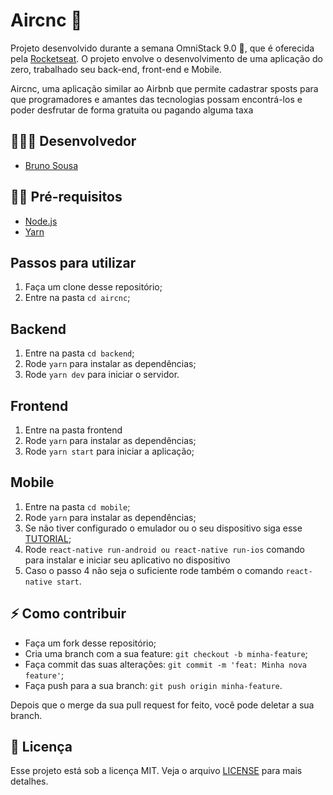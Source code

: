 # Aircnc 🚀

Projeto desenvolvido durante a semana OmniStack 9.0 🚀, que é oferecida pela [Rocketseat](https://github.com/Rocketseat). O projeto envolve o desenvolvimento de uma aplicação do zero, trabalhado seu back-end, front-end e Mobile.

Aircnc, uma aplicação similar ao Airbnb que permite cadastrar sposts para que programadores e amantes das tecnologias possam encontrá-los e poder desfrutar de forma gratuita ou pagando alguma taxa 

## 👨🏼‍💻 Desenvolvedor 

- [Bruno Sousa](https://www.linkedin.com/in/brunosousa01/)

## ✋🏻 Pré-requisitos

- [Node.js](https://nodejs.org/en/)
- [Yarn](https://yarnpkg.com/pt-BR/docs/install)


## Passos para utilizar 
1. Faça um clone desse repositório;
2. Entre na pasta `cd aircnc`;

## Backend
1. Entre na pasta `cd backend`;
2. Rode `yarn` para instalar as dependências;
3. Rode `yarn dev` para iniciar o servidor.

## Frontend 
1. Entre na pasta frontend
2. Rode `yarn` para instalar as dependências;
3. Rode `yarn start` para iniciar a aplicação;

## Mobile
1. Entre na pasta `cd mobile`;
2. Rode `yarn` para instalar as dependências;
3. Se não tiver configurado o emulador ou o seu dispositivo siga esse [TUTORIAL](https://github.com/brunosousadev/ambiente-react-native);
4. Rode `react-native run-android ou react-native run-ios` comando para instalar e iniciar seu aplicativo no dispositivo
5. Caso o passo 4 não seja o suficiente rode também o comando `react-native start`.


## ⚡️ Como contribuir

- Faça um fork desse repositório;
- Cria uma branch com a sua feature: `git checkout -b minha-feature`;
- Faça commit das suas alterações: `git commit -m 'feat: Minha nova feature'`;
- Faça push para a sua branch: `git push origin minha-feature`.

Depois que o merge da sua pull request for feito, você pode deletar a sua branch.


## 📝 Licença

Esse projeto está sob a licença MIT. Veja o arquivo [LICENSE](LICENSE.md) para mais detalhes.
